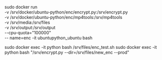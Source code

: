 sudo docker run \
-v /srv/docker/ubuntu-python/enc/encrypt.py:/srv/encrypt.py \
-v /srv/docker/ubuntu-python/enc/mp4tools:/srv/mp4tools \
-v /srv/media:/srv/files \
-v /srv/output:/srv/output \
--cpu-quota="100000" \
-- name=enc
-it ubuntupython_ubuntu bash

sudo docker exec -it python bash /srv/files/enc_test.sh
sudo docker exec -it python bash "/srv/encrypt.py --dir=/srv/files/new_enc --prod"